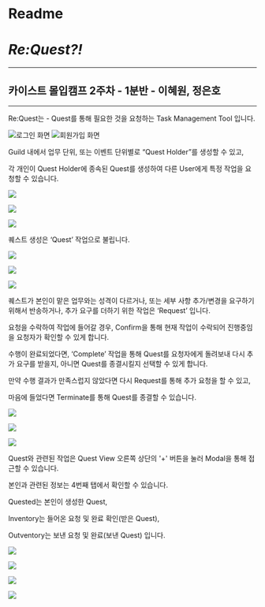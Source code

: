 # Readme

# ***Re:Quest?!***

---

## 카이스트 몰입캠프 2주차 - 1분반 - 이혜원, 정은호

---

Re:Quest는 - Quest를 통해 필요한 것을 요청하는 Task Management Tool 입니다.

![로그인 화면](https://github.com/Re-Quest/Frontend/blob/main/readmeImgs/signin.PNG) ![회원가입 화면](https://github.com/Re-Quest/Frontend/blob/main/readmeImgs/signup.png)

Guild 내에서 업무 단위, 또는 이벤트 단위별로 “Quest Holder”를 생성할 수 있고,

각 개인이 Quest Holder에 종속된 Quest를 생성하여 다른 User에게 특정 작업을 요청할 수 있습니다.

![](/readmeImgs/tab2_default.png)

![](/readmeImgs/tab2_select.png)

![](./readmeImgs/tab2_newQH.png)

퀘스트 생성은 ‘Quest’ 작업으로 불립니다.

![](./readmeImgs/tab2_newQ.png)

![](./readmeImgs/tab2_date.png)

![](./readmeImgs/tab2_time.png)

퀘스트가 본인이 맡은 업무와는 성격이 다르거나, 또는 세부 사항 추가/변경을 요구하기 위해서 반송하거나, 추가 요구를 더하기 위한 작업은 ‘Request’ 입니다.

요청을 수락하여 작업에 들어갈 경우, Confirm을 통해 현재 작업이 수락되어 진행중임을 요청자가 확인할 수 있게 합니다.

수행이 완료되었다면, ‘Complete’ 작업을 통해 Quest를 요청자에게 돌려보내 다시 추가 요구를 받을지, 아니면 Quest를 종결시킬지 선택할 수 있게 합니다.

만약 수행 결과가 만족스럽지 않았다면 다시 Request를 통해 추가 요청을 할 수 있고,

마음에 들었다면 Terminate를 통해 Quest를 종결할 수 있습니다.

![](./readmeImgs/modal_default.png)

![](./readmeImgs/modal_confirm.png)

![](./readmeImgs/modal_complete.png)

Quest와 관련된 작업은 Quest View 오른쪽 상단의 '+' 버튼을 눌러 Modal을 통해 접근할 수 있습니다.

본인과 관련된 정보는 4번째 탭에서 확인할 수 있습니다.

Quested는 본인이 생성한 Quest,

Inventory는 들어온 요청 및 완료 확인(받은 Quest),

Outventory는 보낸 요청 및 완료(보낸 Quest) 입니다.

![](./readmeImgs/tab4_quested.png)

![](./readmeImgs/tab4_in.png)

![](./readmeImgs/tab4_out.png)

![](./readmeImgs/tab4_no.png)

